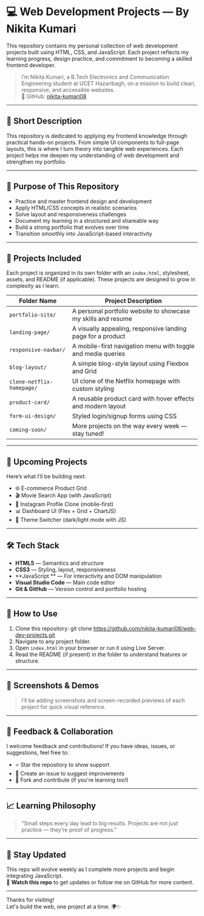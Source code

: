 # 💻 Web Development Projects — By Nikita Kumari

This repository contains my personal collection of web development projects built using HTML, CSS, and JavaScript. Each project reflects my learning progress, design practice, and commitment to becoming a skilled frontend developer.

> I’m Nikita Kumari, a B.Tech Electronics and Communication Engineering student at UCET Hazaribagh, on a mission to build clean, responsive, and accessible websites.  
> 🔗 GitHub: [nikita-kumari08](https://github.com/nikitakumari-08)  

---

## 🧾 Short Description

This repository is dedicated to applying my frontend knowledge through practical hands-on projects. From simple UI components to full-page layouts, this is where I turn theory into tangible web experiences. Each project helps me deepen my understanding of web development and strengthen my portfolio.


---

## 🎯 Purpose of This Repository

- Practice and master frontend design and development
- Apply HTML/CSS concepts in realistic scenarios
- Solve layout and responsiveness challenges
- Document my learning in a structured and shareable way
- Build a strong portfolio that evolves over time
- Transition smoothly into JavaScript-based interactivity

---

## 📂 Projects Included

Each project is organized in its own folder with an `index.html`, stylesheet, assets, and README (if applicable). These projects are designed to grow in complexity as I learn.

| Folder Name              | Project Description                                             |
|--------------------------|------------------------------------------------------------------|
| `portfolio-site/`        | A personal portfolio website to showcase my skills and resume    |
| `landing-page/`          | A visually appealing, responsive landing page for a product      |
| `responsive-navbar/`     | A mobile-first navigation menu with toggle and media queries     |
| `blog-layout/`           | A simple blog-style layout using Flexbox and Grid               |
| `clone-netflix-homepage/`| UI clone of the Netflix homepage with custom styling             |
| `product-card/`          | A reusable product card with hover effects and modern layout     |
| `form-ui-design/`        | Styled login/signup forms using CSS                            |
| `coming-soon/`           | More projects on the way every week — stay tuned!               |

---

## 🚧 Upcoming Projects

Here’s what I’ll be building next:

- 🌐 E-commerce Product Grid
- 🎬 Movie Search App (with JavaScript)
- 📱 Instagram Profile Clone (mobile-first)
- 📊 Dashboard UI (Flex + Grid + ChartJS)
- 🎨 Theme Switcher (dark/light mode with JS)

---

## 🛠️ Tech Stack

- **HTML5** — Semantics and structure  
- **CSS3** — Styling, layout, responsiveness  
- **JavaScript ** — For interactivity and DOM manipulation  
- **Visual Studio Code** — Main code editor  
- **Git & GitHub** — Version control and portfolio hosting  

---

## 🚀 How to Use

1. Clone this repository: git clone https://github.com/nikita-kumari08/web-dev-projects.git
2. Navigate to any project folder.
3. Open `index.html` in your browser or run it using Live Server.
4. Read the README (if present) in the folder to understand features or structure.

---

## 📸 Screenshots & Demos

> I’ll be adding screenshots and screen-recorded previews of each project for quick visual reference.

---

## 🤝 Feedback & Collaboration

I welcome feedback and contributions! If you have ideas, issues, or suggestions, feel free to:
- ⭐ Star the repository to show support
- 🐛 Create an issue to suggest improvements
- 🤝 Fork and contribute (if you're learning too!)

---

## 📈 Learning Philosophy

> "Small steps every day lead to big results. Projects are not just practice — they're proof of progress."

---

## 📌 Stay Updated

This repo will evolve weekly as I complete more projects and begin integrating JavaScript.  
🔔 **Watch this repo** to get updates or follow me on GitHub for more content.

---

Thanks for visiting!  
Let's build the web, one project at a time. 🌍✨

